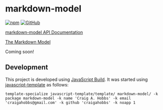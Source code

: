 # markdown-model

[![npm](https://img.shields.io/npm/v/markdown-model)](https://www.npmjs.com/package/markdown-model)
[![GitHub](https://img.shields.io/github/license/craigahobbs/markdown-model)](https://github.com/craigahobbs/markdown-model/blob/main/LICENSE)

[markdown-model API Documentation](https://craigahobbs.github.io/markdown-model/)

[The Markdown Model](https://craigahobbs.github.io/markdown-model/doc/#name=Markdown)

Coming soon!


## Development

This project is developed using [JavaScript Build](https://github.com/craigahobbs/javascript-build#readme). It was started
using [javascript-template](https://github.com/craigahobbs/javascript-template#readme) as follows:

```
template-specialize javascript-template/template/ markdown-model/ -k package markdown-model -k name 'Craig A. Hobbs' -k email 'craigahobbs@gmail.com' -k github 'craigahobbs' -k noapp 1
```
